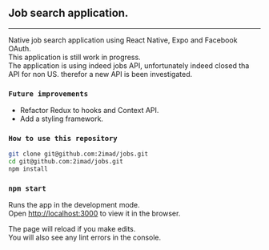 ## Job search application.

---

Native job search application using React Native, Expo and Facebook OAuth.  
This application is still work in progress.  
The application is using indeed jobs API, unfortunately indeed closed tha API for non US. therefor a new API is been investigated.

### `Future improvements`

- Refactor Redux to hooks and Context API.
- Add a styling framework.

### `How to use this repository`

```bash
git clone git@github.com:2imad/jobs.git
cd git@github.com:2imad/jobs.git
npm install


```

### `npm start`

Runs the app in the development mode.<br />
Open [http://localhost:3000](http://localhost:3000) to view it in the browser.

The page will reload if you make edits.<br />
You will also see any lint errors in the console.
